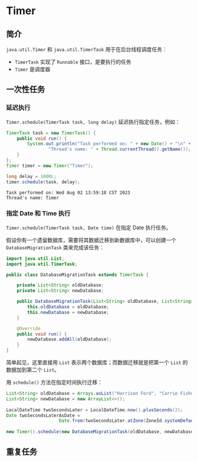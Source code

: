 # Timer

## 简介

`java.util.Timer` 和 `java.util.TimerTask` 用于在后台线程调度任务：

- `TimerTask` 实现了 `Runnable` 接口，是要执行的任务
- `Timer` 是调度器

## 一次性任务

### 延迟执行

`Timer.schedule(TimerTask task, long delay)` 延迟执行指定任务，例如：

```java
TimerTask task = new TimerTask() {
    public void run() {
        System.out.println("Task performed on: " + new Date() + "\n" +
                "Thread's name: " + Thread.currentThread().getName());
    }
};
Timer timer = new Timer("Timer");

long delay = 1000L;
timer.schedule(task, delay);
```

```
Task performed on: Wed Aug 02 13:59:18 CST 2023
Thread's name: Timer
```

### 指定 Date 和 Time 执行

`Timer.schedule(TimerTask task, Date time)` 在指定 Date 执行任务。

假设你有一个遗留数据库，需要将其数据迁移到新数据库中，可以创建一个 `DatabaseMigrationTask` 类来完成该任务：

```java
import java.util.List;
import java.util.TimerTask;

public class DatabaseMigrationTask extends TimerTask {

    private List<String> oldDatabase;
    private List<String> newDatabase;

    public DatabaseMigrationTask(List<String> oldDatabase, List<String> newDatabase) {
        this.oldDatabase = oldDatabase;
        this.newDatabase = newDatabase;
    }

    @Override
    public void run() {
        newDatabase.addAll(oldDatabase);
    }
}
```

简单起见，这里直接用 `List` 表示两个数据库；而数据迁移就是把第一个 `List` 的数据加到第二个 `List`。

用 `schedule()` 方法在指定时间执行迁移：

```java
List<String> oldDatabase = Arrays.asList("Harrison Ford", "Carrie Fisher", "Mark Hamill");  
List<String> newDatabase = new ArrayList<>();  
  
LocalDateTime twoSecondsLater = LocalDateTime.now().plusSeconds(2);  
Date twoSecondsLaterAsDate = 
                    Date.from(twoSecondsLater.atZone(ZoneId.systemDefault()).toInstant());  
  
new Timer().schedule(new DatabaseMigrationTask(oldDatabase, newDatabase), twoSecondsLaterAsDate);
```

## 重复任务

